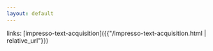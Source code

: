 ```yaml
---
layout: default
---
```


links:
[impresso-text-acquisition]({{"/impresso-text-acquisition.html | relative_url"}})
